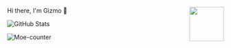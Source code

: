 <p>
  <img src="https://assets.liuli.lol/file/lumina-moe/icons/icon.png" width="80" height="80" align="right">
  <p>Hi there, I'm Gizmo 👋</p>
</p>

![GitHub Stats](https://github-stats.liuli.lol/api?username=GizmoOAO&show_icons=true&include_all_commits=true&count_private=true&theme=vue)

![Moe-counter](https://count.getloli.com/get/@gizmo.github?theme=rule34)
